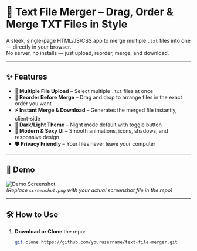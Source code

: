 # 📂 Text File Merger – Drag, Order & Merge TXT Files in Style

A sleek, single-page HTML/JS/CSS app to merge multiple `.txt` files into one — directly in your browser.  
No server, no installs — just upload, reorder, merge, and download.  

---

## ✨ Features

- **📂 Multiple File Upload** – Select multiple `.txt` files at once  
- **🔀 Reorder Before Merge** – Drag and drop to arrange files in the exact order you want  
- **⚡ Instant Merge & Download** – Generates the merged file instantly, client-side  
- **🌙 Dark/Light Theme** – Night mode default with toggle button  
- **💎 Modern & Sexy UI** – Smooth animations, icons, shadows, and responsive design  
- **🛡 Privacy Friendly** – Your files never leave your computer

---

## 🚀 Demo

![Demo Screenshot](screenshot.png)  
*(Replace `screenshot.png` with your actual screenshot file in the repo)*

---

## 🛠 How to Use

1. **Download or Clone** the repo:
   ```bash
   git clone https://github.com/yourusername/text-file-merger.git
